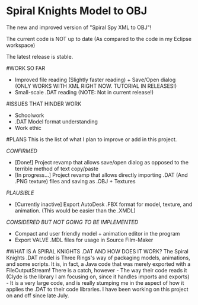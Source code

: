 # Spiral Knights Model to OBJ
The new and improved version of "Spiral Spy XML to OBJ"!

The current code is NOT up to date (As compared to the code in my Eclipse workspace)

The latest release is stable.



#WORK SO FAR
 - Improved file reading (Slightly faster reading) + Save/Open dialog (ONLY WORKS WITH XML RIGHT NOW. TUTORIAL IN RELEASES!)
 - Small-scale .DAT reading (NOTE: Not in current release!)

#ISSUES THAT HINDER WORK
 - Schoolwork
 - .DAT Model format understanding
 - Work ethic

#PLANS
This is the list of what I plan to improve or add in this project.

*CONFIRMED*
 - [Done!] Project revamp that allows save/open dialog as opposed to the terrible method of text copy/paste 
 - [In progress...] Project revamp that allows directly importing .DAT (And .PNG texture) files and saving as .OBJ + Textures

*PLAUSIBLE*
 - [Currently inactive] Export AutoDesk .FBX format for model, texture, and animation. (This would be easier than the .XMDL)

*CONSIDERED BUT NOT GOING TO BE IMPLEMENTED*
 - Compact and user friendly model + animation editor in the program
 - Export VALVE .MDL files for usage in Source Film-Maker

#WHAT IS A SPIRAL KNIGHTS .DAT AND HOW DOES IT WORK?
 The Spiral Knights .DAT model is Three Rings's way of packaging models, animations, and some scripts. It is, in fact, a Java code that was merely exported with a FileOutputStream! There is a catch, however - The way their code reads it (Clyde is the library I am focusing on, since it handles imports and exports) - It is a very large code, and is really stumping me in the aspect of how it applies the .DAT to their code libraries. I have been working on this project on and off since late July.
